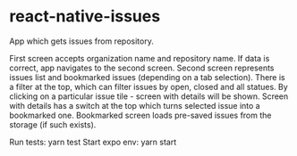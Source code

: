 # react-native-issues
App which gets issues from repository.

First screen accepts organization name and repository name. If data is correct, app navigates to the second screen.
Second screen represents issues list and bookmarked issues (depending on a tab selection). There is a filter at the top, which can filter issues by open, closed and all statues. By clicking on a particular issue tile - screen with details will be shown.
Screen with details has a switch at the top which turns selected issue into a bookmarked one.
Bookmarked screen loads pre-saved issues from the storage (if such exists).

Run tests: yarn test
Start expo env: yarn start
